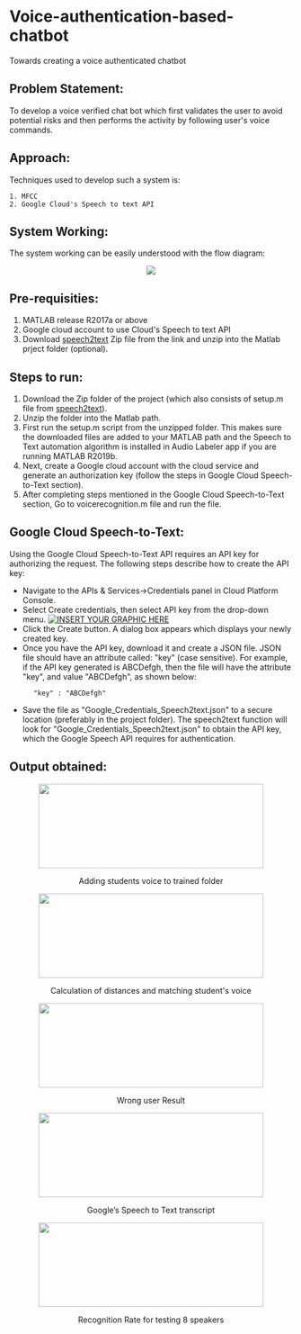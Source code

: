 # Voice-authentication-based-chatbot
Towards creating a voice authenticated chatbot <br />

## Problem Statement:
To develop a voice verified chat bot which first validates the user to avoid potential risks and then performs the activity by following user's voice commands.

## Approach: <br />
Techniques used to develop such a system is:
```
1. MFCC
2. Google Cloud's Speech to text API
```

## System Working: <br />
The system working can be easily understood with the flow diagram:
<p align="center">
  <img src="https://i.imgur.com/RMuH8Jr.png" />
</p>

## Pre-requisities: <br />
1. MATLAB release R2017a or above
2. Google cloud account to use Cloud's Speech to text API
3. Download [speech2text](https://in.mathworks.com/matlabcentral/fileexchange/65266-speech2text/) Zip file from the link and unzip into the Matlab prject folder (optional).

## Steps to run: <br />
1. Download the Zip folder of the project (which also consists of setup.m file from [speech2text](https://in.mathworks.com/matlabcentral/fileexchange/65266-speech2text/)).
2. Unzip the folder into the Matlab path.
3. First run the setup.m script from the unzipped folder. This makes sure the downloaded files are added to your MATLAB path and the Speech to Text automation algorithm is installed in Audio Labeler app if you are running MATLAB R2019b.
4. Next, create a Google cloud account with the cloud service and generate an authorization key (follow the steps in Google Cloud Speech-to-Text section).
5. After completing steps mentioned in the Google Cloud Speech-to-Text section, Go to voicerecognition.m file and run the file.

## Google Cloud Speech-to-Text: <br />
Using the Google Cloud Speech-to-Text API requires an API key for authorizing the request. The following steps describe how to create the API key:
- Navigate to the APIs & Services->Credentials panel in Cloud Platform Console.
- Select Create credentials, then select API key from the drop-down menu.
[![INSERT YOUR GRAPHIC HERE](https://i.imgur.com/K90TVio.png)]()
- Click the Create button. A dialog box appears which displays your newly created key.
- Once you have the API key, download it and create a JSON file. JSON file should have an attribute called: "key" (case sensitive). For example, if the API key generated is ABCDefgh, then the file will have the attribute "key", and value "ABCDefgh", as shown below:
```
      "key" : "ABCDefgh"
```
- Save the file as "Google_Credentials_Speech2text.json" to a secure location (preferably in the project folder). The speech2text function will look for "Google_Credentials_Speech2text.json" to obtain the API key, which the Google Speech API requires for authentication.


## Output obtained: <br />
<div align="center">
<img width="400" height="150" src="https://i.imgur.com/B0cbYqD.png" >
<p> Adding students voice to trained folder </p>
</div>

<div align="center">
<img width="400" height="150" src="https://i.imgur.com/mDCmvcV.png" >
<p> Calculation of distances and matching student's voice </p>
</div>

<div align="center">
<img width="400" height="150" src="https://i.imgur.com/lPAsULd.png" >
<p> Wrong user Result </p>
</div>

<div align="center">
<img width="400" height="150" src="https://i.imgur.com/CGO6YEg.png" >
<p> Google’s Speech to Text transcript </p>
</div>

<div align="center">
<img width="400" height="150" src="https://i.imgur.com/67w8URA.png" >
<p> Recognition Rate for testing 8 speakers </p>
</div>
